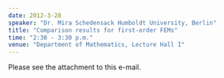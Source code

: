 ```yaml
---
date: 2012-3-28
speaker: "Dr. Mira Schedensack Humboldt University, Berlin"
title: "Comparison results for first-order FEMs"
time: "2:30 - 3:30 p.m." 
venue: "Department of Mathematics, Lecture Hall I"
---
```

Please see the attachment to this e-mail.
